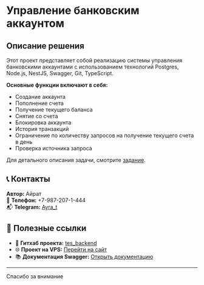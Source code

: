 # Управление банковским аккаунтом

## Описание решения

Этот проект представляет собой реализацию системы управления банковскими аккаунтами с использованием технологий Postgres, Node.js, NestJS, Swagger, Git, TypeScript.

**Основные функции включают в себя:**

- Создание аккаунта
- Пополнение счета
- Получение текущего баланса
- Снятие со счета
- Блокировка аккаунта
- История транзакций
- Ограничение по количеству запросов на получение текущего счета в день
- Проверка источника запроса

Для детального описания задачи, смотрите [задание](https://github.com/proger-coder/tes_backend/blob/master/taskDescription.md).

## 📞 Контакты

**Автор:** Айрат  
📱 **Телефон:** +7-987-207-1-444  
📬 **Telegram:** [Ayra_t](https://t.me/Ayra_t)

## 🔗 Полезные ссылки

- 📁 **Гитхаб проекта:** [tes_backend](https://github.com/proger-coder/tes_backend)
- 🌐 **Проект на VPS:** [Перейти на сайт](http://193.17.92.118:2024/)
- 📚 **Документация Swagger:** [Открыть документацию](http://193.17.92.118:2024/api)

---
Спасибо за внимание

